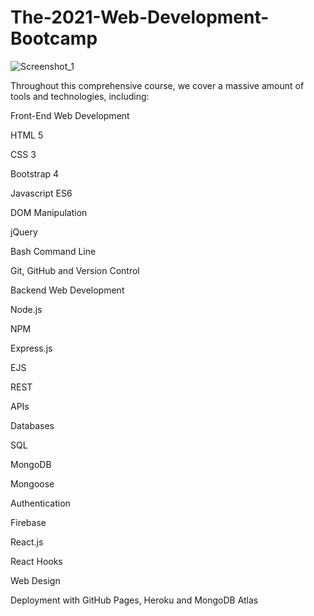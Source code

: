 # The-2021-Web-Development-Bootcamp

![Screenshot_1](https://user-images.githubusercontent.com/57297709/110189120-08e65a00-7dec-11eb-842f-6bf848069de3.jpg)


Throughout this comprehensive course, we cover a massive amount of tools and technologies, including:

Front-End Web Development

HTML 5

CSS 3

Bootstrap 4

Javascript ES6

DOM Manipulation

jQuery

Bash Command Line

Git, GitHub and Version Control

Backend Web Development

Node.js

NPM

Express.js

EJS

REST

APIs

Databases

SQL

MongoDB

Mongoose

Authentication

Firebase

React.js

React Hooks

Web Design

Deployment with GitHub Pages, Heroku and MongoDB Atlas
